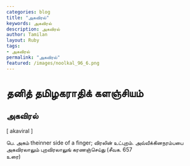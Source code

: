 ```yaml
---  
categories: blog  
title: "அகவிரல்"
keywords: அகவிரல்  
description: அகவிரல்
author: Tamilan  
layout: Ruby  
tags:     
- அகவிரல்
permalink: "அகவிரல்"  
featured: /images/noolkal_96_6.png  
--- 
```

# தனித் தமிழகராதிக் களஞ்சியம்
## அகவிரல்

[ akaviral ]  
  
பெ. அகம் theinner side of a finger; விரலின் உட்புறம். அவ்வீக்கினநரம்பபை அகவிரலாலும் புறவிரலாலுங் கரணஞ்செய்து (சீவக. 657  
உரை)
